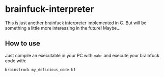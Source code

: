 # brainfuck-interpreter
This is just another brainfuck interpreter implemented in C. But will be something a little more interessing in the future! Maybe...

## How to use
Just compile an executable in your PC with `make` and execute your brainfuck code with:

```
brainstruck my_delicious_code.bf
```
